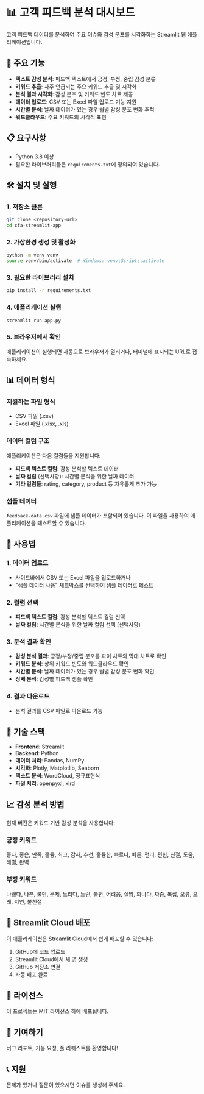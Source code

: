 # 📊 고객 피드백 분석 대시보드

고객 피드백 데이터를 분석하여 주요 이슈와 감성 분포를 시각화하는 Streamlit 웹 애플리케이션입니다.

## 🚀 주요 기능

- **텍스트 감성 분석**: 피드백 텍스트에서 긍정, 부정, 중립 감성 분류
- **키워드 추출**: 자주 언급되는 주요 키워드 추출 및 시각화
- **분석 결과 시각화**: 감성 분포 및 키워드 빈도 차트 제공
- **데이터 업로드**: CSV 또는 Excel 파일 업로드 기능 지원
- **시간별 분석**: 날짜 데이터가 있는 경우 월별 감성 분포 변화 추적
- **워드클라우드**: 주요 키워드의 시각적 표현

## 📋 요구사항

- Python 3.8 이상
- 필요한 라이브러리들은 `requirements.txt`에 정의되어 있습니다.

## 🛠️ 설치 및 실행

### 1. 저장소 클론
```bash
git clone <repository-url>
cd cfa-streamlit-app
```

### 2. 가상환경 생성 및 활성화
```bash
python -m venv venv
source venv/bin/activate  # Windows: venv\Scripts\activate
```

### 3. 필요한 라이브러리 설치
```bash
pip install -r requirements.txt
```

### 4. 애플리케이션 실행
```bash
streamlit run app.py
```

### 5. 브라우저에서 확인
애플리케이션이 실행되면 자동으로 브라우저가 열리거나, 터미널에 표시되는 URL로 접속하세요.

## 📊 데이터 형식

### 지원하는 파일 형식
- CSV 파일 (.csv)
- Excel 파일 (.xlsx, .xls)

### 데이터 컬럼 구조
애플리케이션은 다음 컬럼들을 지원합니다:

- **피드백 텍스트 컬럼**: 감성 분석할 텍스트 데이터
- **날짜 컬럼** (선택사항): 시간별 분석을 위한 날짜 데이터
- **기타 컬럼들**: rating, category, product 등 자유롭게 추가 가능

### 샘플 데이터
`feedback-data.csv` 파일에 샘플 데이터가 포함되어 있습니다. 이 파일을 사용하여 애플리케이션을 테스트할 수 있습니다.

## 🎯 사용법

### 1. 데이터 업로드
- 사이드바에서 CSV 또는 Excel 파일을 업로드하거나
- "샘플 데이터 사용" 체크박스를 선택하여 샘플 데이터로 테스트

### 2. 컬럼 선택
- **피드백 텍스트 컬럼**: 감성 분석할 텍스트 컬럼 선택
- **날짜 컬럼**: 시간별 분석을 위한 날짜 컬럼 선택 (선택사항)

### 3. 분석 결과 확인
- **감성 분석 결과**: 긍정/부정/중립 분포를 파이 차트와 막대 차트로 확인
- **키워드 분석**: 상위 키워드 빈도와 워드클라우드 확인
- **시간별 분석**: 날짜 데이터가 있는 경우 월별 감성 분포 변화 확인
- **상세 분석**: 감성별 피드백 샘플 확인

### 4. 결과 다운로드
- 분석 결과를 CSV 파일로 다운로드 가능

## 🔧 기술 스택

- **Frontend**: Streamlit
- **Backend**: Python
- **데이터 처리**: Pandas, NumPy
- **시각화**: Plotly, Matplotlib, Seaborn
- **텍스트 분석**: WordCloud, 정규표현식
- **파일 처리**: openpyxl, xlrd

## 📈 감성 분석 방법

현재 버전은 키워드 기반 감성 분석을 사용합니다:

### 긍정 키워드
좋다, 좋은, 만족, 훌륭, 최고, 감사, 추천, 훌륭한, 빠르다, 빠른, 편리, 편한, 친절, 도움, 해결, 완벽

### 부정 키워드
나쁘다, 나쁜, 불만, 문제, 느리다, 느린, 불편, 어려움, 실망, 화나다, 짜증, 복잡, 오류, 오래, 지연, 불친절

## 🚀 Streamlit Cloud 배포

이 애플리케이션은 Streamlit Cloud에서 쉽게 배포할 수 있습니다:

1. GitHub에 코드 업로드
2. Streamlit Cloud에서 새 앱 생성
3. GitHub 저장소 연결
4. 자동 배포 완료

## 📝 라이선스

이 프로젝트는 MIT 라이선스 하에 배포됩니다.

## 🤝 기여하기

버그 리포트, 기능 요청, 풀 리퀘스트를 환영합니다!

## 📞 지원

문제가 있거나 질문이 있으시면 이슈를 생성해 주세요.
